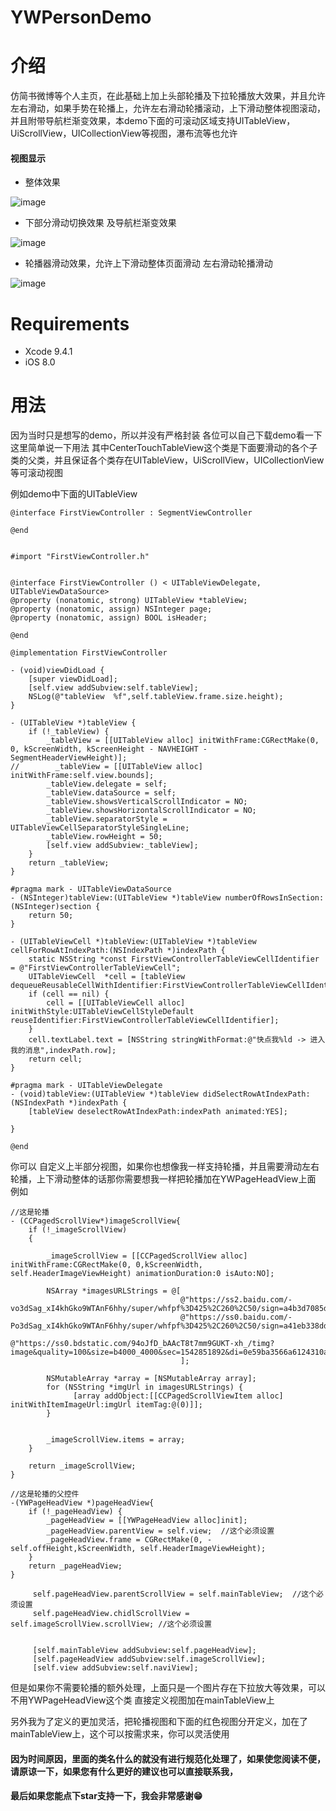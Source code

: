 # YWPersonDemo

# 介绍
仿简书微博等个人主页，在此基础上加上头部轮播及下拉轮播放大效果，并且允许左右滑动，如果手势在轮播上，允许左右滑动轮播滚动，上下滑动整体视图滚动，并且附带导航栏渐变效果，本demo下面的可滚动区域支持UITableView，UiScrollView，UICollectionView等视图，瀑布流等也允许


#### 视图显示

* 整体效果  

![image](https://github.com/china-han/YWPersonDemo/blob/master/image/%E4%B8%AA%E4%BA%BA%E4%B8%BB%E9%A1%B5.gif) 


* 下部分滑动切换效果 及导航栏渐变效果  

![image](https://github.com/china-han/YWPersonDemo/blob/master/image/person1.gif) 

* 轮播器滑动效果，允许上下滑动整体页面滑动 左右滑动轮播滑动   

![image](https://github.com/china-han/YWPersonDemo/blob/master/image/person1.gif) 


# Requirements
* Xcode 9.4.1
* iOS 8.0


# 用法
 因为当时只是想写的demo，所以并没有严格封装 各位可以自己下载demo看一下  这里简单说一下用法
 其中CenterTouchTableView这个类是下面要滑动的各个子类的父类，并且保证各个类存在UITableView，UiScrollView，UICollectionView等可滚动视图
 
 
 例如demo中下面的UITableView
```
@interface FirstViewController : SegmentViewController

@end

```
```

#import "FirstViewController.h"


@interface FirstViewController () < UITableViewDelegate, UITableViewDataSource>
@property (nonatomic, strong) UITableView *tableView;
@property (nonatomic, assign) NSInteger page;
@property (nonatomic, assign) BOOL isHeader;

@end

@implementation FirstViewController

- (void)viewDidLoad {
    [super viewDidLoad];
    [self.view addSubview:self.tableView];
    NSLog(@"tableView  %f",self.tableView.frame.size.height);
}

- (UITableView *)tableView {
    if (!_tableView) {
        _tableView = [[UITableView alloc] initWithFrame:CGRectMake(0, 0, kScreenWidth, kScreenHeight - NAVHEIGHT - SegmentHeaderViewHeight)];
//        _tableView = [[UITableView alloc] initWithFrame:self.view.bounds];
        _tableView.delegate = self;
        _tableView.dataSource = self;
        _tableView.showsVerticalScrollIndicator = NO;
        _tableView.showsHorizontalScrollIndicator = NO;
        _tableView.separatorStyle = UITableViewCellSeparatorStyleSingleLine;
        _tableView.rowHeight = 50;
        [self.view addSubview:_tableView];
    }
    return _tableView;
}

#pragma mark - UITableViewDataSource
- (NSInteger)tableView:(UITableView *)tableView numberOfRowsInSection:(NSInteger)section {
    return 50;
}

- (UITableViewCell *)tableView:(UITableView *)tableView cellForRowAtIndexPath:(NSIndexPath *)indexPath {
    static NSString *const FirstViewControllerTableViewCellIdentifier = @"FirstViewControllerTableViewCell";
    UITableViewCell  *cell = [tableView dequeueReusableCellWithIdentifier:FirstViewControllerTableViewCellIdentifier];
    if (cell == nil) {
        cell = [[UITableViewCell alloc] initWithStyle:UITableViewCellStyleDefault reuseIdentifier:FirstViewControllerTableViewCellIdentifier];
    }
    cell.textLabel.text = [NSString stringWithFormat:@"快点我%ld -> 进入我的消息",indexPath.row];
    return cell;
}

#pragma mark - UITableViewDelegate
- (void)tableView:(UITableView *)tableView didSelectRowAtIndexPath:(NSIndexPath *)indexPath {
    [tableView deselectRowAtIndexPath:indexPath animated:YES];
   
}

@end
```

你可以 自定义上半部分视图，如果你也想像我一样支持轮播，并且需要滑动左右轮播，上下滑动整体的话那你需要想我一样把轮播加在YWPageHeadView上面
例如
```
//这是轮播
- (CCPagedScrollView*)imageScrollView{
    if (!_imageScrollView)
    {

        _imageScrollView = [[CCPagedScrollView alloc] initWithFrame:CGRectMake(0, 0,kScreenWidth, self.HeaderImageViewHeight) animationDuration:0 isAuto:NO];
      
        NSArray *imagesURLStrings = @[
                                      @"https://ss2.baidu.com/-vo3dSag_xI4khGko9WTAnF6hhy/super/whfpf%3D425%2C260%2C50/sign=a4b3d7085dee3d6d2293d48b252b5910/0e2442a7d933c89524cd5cd4d51373f0830200ea.jpg",
                                      @"https://ss0.baidu.com/-Po3dSag_xI4khGko9WTAnF6hhy/super/whfpf%3D425%2C260%2C50/sign=a41eb338dd33c895a62bcb3bb72e47c2/5fdf8db1cb134954a2192ccb524e9258d1094a1e.jpg",
                                      @"https://ss0.bdstatic.com/94oJfD_bAAcT8t7mm9GUKT-xh_/timg?image&quality=100&size=b4000_4000&sec=1542851892&di=0e59ba3566a6124310a0a94a7fe1d3d6&src=http://imgsrc.baidu.com/imgad/pic/item/d52a2834349b033b142032f71ece36d3d539bd77.jpg"
                                      ];

        NSMutableArray *array = [NSMutableArray array];
        for (NSString *imgUrl in imagesURLStrings) {
              [array addObject:[[CCPagedScrollViewItem alloc] initWithItemImageUrl:imgUrl itemTag:@(0)]];
        }


        _imageScrollView.items = array;
    }

    return _imageScrollView;
}

//这是轮播的父控件
-(YWPageHeadView *)pageHeadView{
    if (!_pageHeadView) {
        _pageHeadView = [[YWPageHeadView alloc]init];
        _pageHeadView.parentView = self.view;  //这个必须设置
        _pageHeadView.frame = CGRectMake(0, -self.offHeight,kScreenWidth, self.HeaderImageViewHeight);
    }
    return _pageHeadView;
}
```
```
     self.pageHeadView.parentScrollView = self.mainTableView;  //这个必须设置
     self.pageHeadView.chidlScrollView = self.imageScrollView.scrollView; //这个必须设置

    
     [self.mainTableView addSubview:self.pageHeadView];
     [self.pageHeadView addSubview:self.imageScrollView];
     [self.view addSubview:self.naviView];
```
但是如果你不需要轮播的额外处理，上面只是一个图片存在下拉放大等效果，可以不用YWPageHeadView这个类 直接定义视图加在mainTableView上


另外我为了定义的更加灵活，把轮播视图和下面的红色视图分开定义，加在了mainTableView上，这个可以按需求来，你可以灵活使用



#### 因为时间原因，里面的类名什么的就没有进行规范化处理了，如果使您阅读不便，请原谅一下，如果您有什么更好的建议也可以直接联系我，
#### 最后如果您能点下star支持一下，我会非常感谢😁



